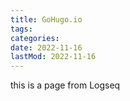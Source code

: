 ```yaml
---
title: GoHugo.io
tags:
categories:
date: 2022-11-16
lastMod: 2022-11-16
---
```

this is a page from Logseq